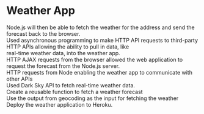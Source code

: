 # Weather App

Node.js will then be able to fetch the weather for the address and send the forecast back to the browser.</br>Used asynchronous programming to make HTTP API requests to third-party HTTP APIs allowing the ability to pull in data, like</br>real-time weather data, into the weather app.</br>HTTP AJAX requests from the browser allowed the web application to request the forecast from the Node.js server.</br>HTTP requests from Node enabling the weather app to communicate with other APIs</br>Used Dark Sky API to fetch real-time weather data.</br>Create a reusable function to fetch a weather forecast</br>Use the output from geocoding as the input for fetching the weather</br>Deploy the weather application to Heroku.


